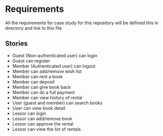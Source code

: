 # Requirements

All the requirements for case study for this repository will be defined this in directory and link to this file

## Stories

- Guest (Non-authenticated user) can login
- Guest can register
- Member (Authenticated user) can logout
- Member can add/remove wish list
- Member can rent a book
- Member can deposit
- Member can give book back
- Member can do a full payment
- Member can view history of rental
- User (guest and member) can search books
- User can view book detail
- Lessor can login
- Lessor can add/remove book
- Lessor can approve the rental
- Lessor can view the list of rentals
